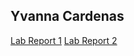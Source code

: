 ## Yvanna Cardenas
[Lab Report 1](https://yvcardenas.github.io/cse15l-lab-reports/LabReport1)
[Lab Report 2](https://yvcardenas.github.io/cse15l-lab-reports/LabReport2)

